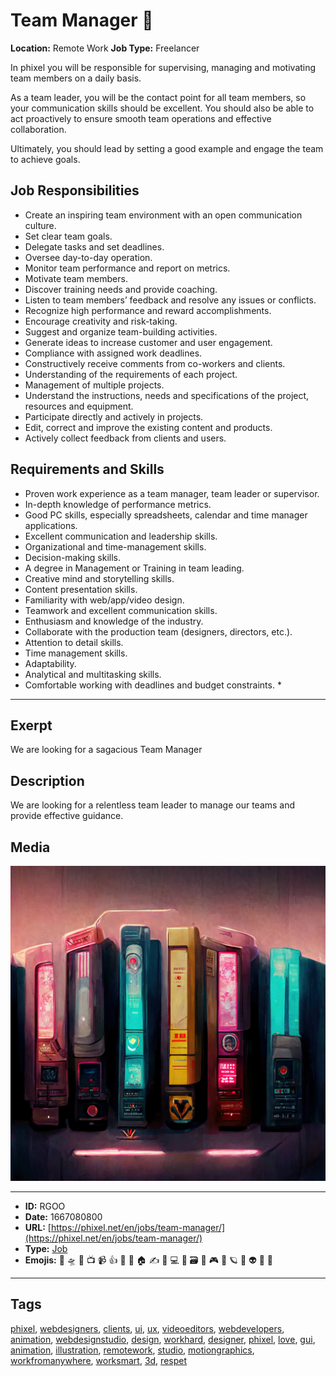 # Team Manager 👥
**Location:** Remote Work
**Job Type:** Freelancer

In phixel you will be responsible for supervising, managing and motivating team members on a daily basis.

As a team leader, you will be the contact point for all team members, so your communication skills should be excellent. You should also be able to act proactively to ensure smooth team operations and effective collaboration.

Ultimately, you should lead by setting a good example and engage the team to achieve goals.

## Job Responsibilities
- Create an inspiring team environment with an open communication culture.
- Set clear team goals.
- Delegate tasks and set deadlines.
- Oversee day-to-day operation.
- Monitor team performance and report on metrics.
- Motivate team members.
- Discover training needs and provide coaching.
- Listen to team members’ feedback and resolve any issues or conflicts.
- Recognize high performance and reward accomplishments.
- Encourage creativity and risk-taking.
- Suggest and organize team-building activities.
- Generate ideas to increase customer and user engagement.
- Compliance with assigned work deadlines.
- Constructively receive comments from co-workers and clients.
- Understanding of the requirements of each project.
- Management of multiple projects.
- Understand the instructions, needs and specifications of the project, resources and equipment.
- Participate directly and actively in projects.
- Edit, correct and improve the existing content and products.
- Actively collect feedback from clients and users.

## Requirements and Skills 

- Proven work experience as a team manager, team leader or supervisor.
- In-depth knowledge of performance metrics.
- Good PC skills, especially spreadsheets, calendar and time manager applications.
- Excellent communication and leadership skills.
- Organizational and time-management skills.
- Decision-making skills.
- A degree in Management or Training in team leading.
- Creative mind and storytelling skills.
- Content presentation skills.
- Familiarity with web/app/video design.
- Teamwork and excellent communication skills.
- Enthusiasm and knowledge of the industry.
- Collaborate with the production team (designers, directors, etc.).
- Attention to detail skills.
- Time management skills.
- Adaptability.
- Analytical and multitasking skills.
- Comfortable working with deadlines and budget constraints. *


------------
## Exerpt
We are looking for a sagacious Team Manager
## Description
We are looking for a relentless team leader to manage our teams and provide effective guidance.
## Media
<img src="media/job-team-manager.jpg">

------------
- **ID:** RGOO
- **Date:** 1667080800
- **URL:** [https://phixel.net/en/jobs/team-manager/](https://phixel.net/en/jobs/team-manager/)
- **Type:** [Job](#Job)
- **Emojis:** 🎨 🛸 📼 📺 📹 👍 🔗 📝 🏠 ✍️ 👨 💻 👑 🗃 👾 🎮 📲 🪐 🌟 👽 🚀 🌌

------------
## Tags
[phixel](#phixel), [webdesigners](#webdesigners), [clients](#clients), [ui](#ui), [ux](#ux), [videoeditors](#videoeditors), [webdevelopers](#webdevelopers), [animation](#animation), [webdesignstudio](#webdesignstudio), [design](#design), [workhard](#workhard), [designer](#designer), [phixel](#phixel), [love](#love), [gui](#gui), [animation](#animation), [illustration](#illustration), [remotework](#remotework), [studio](#studio), [motiongraphics](#motiongraphics), [workfromanywhere](#workfromanywhere), [worksmart](#worksmart), [3d](#3d), [respet](#respet)
